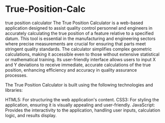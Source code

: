 # True-Position-Calc
true position calculator
The True Position Calculator is a web-based application designed to assist quality control personnel and engineers in accurately calculating the true position of a feature relative to a specified datum. This tool is essential in the manufacturing and engineering sectors where precise measurements are crucial for ensuring that parts meet stringent quality standards. The calculator simplifies complex geometric calculations, making it accessible even to those without extensive statistical or mathematical training. Its user-friendly interface allows users to input X and Y deviations to receive immediate, accurate calculations of the true position, enhancing efficiency and accuracy in quality assurance processes.

The True Position Calculator is built using the following technologies and libraries:

HTML5: For structuring the web application's content.
CSS3: For styling the application, ensuring it is visually appealing and user-friendly.
JavaScript: Provides the interactivity to the application, handling user inputs, calculation logic, and results display.
